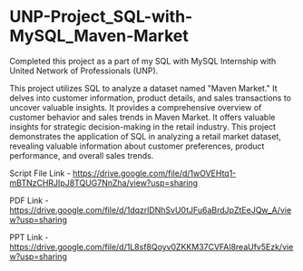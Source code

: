 # UNP-Project_SQL-with-MySQL_Maven-Market

Completed this project as a part of my SQL with MySQL Internship with United Network of Professionals (UNP).

This project utilizes SQL to analyze a dataset named "Maven Market." It delves into customer information, product details, and sales transactions to uncover valuable insights.
It provides a comprehensive overview of customer behavior and sales trends in Maven Market.
It offers valuable insights for strategic decision-making in the retail industry.
This project demonstrates the application of SQL in analyzing a retail market dataset, revealing valuable information about customer preferences, product performance, and overall sales trends.

Script File Link - https://drive.google.com/file/d/1wOVEHtq1-mBTNzCHRJIpJ8TQUG7NnZha/view?usp=sharing

PDF Link - https://drive.google.com/file/d/1dqzrlDNhSvU0tJFu6aBrdJpZtEeJQw_A/view?usp=sharing

PPT Link - https://drive.google.com/file/d/1L8sf8Qoyv0ZKKM37CVFAl8reaUfv5Ezk/view?usp=sharing
